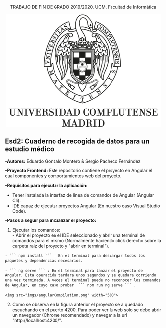 
<p align="center">
  TRABAJO DE FIN DE GRADO 2019/2020. UCM. Facultad de Informática 
</p>

<p align="center">
  <img src="imgs/logo_UCM.jpg" width="500">
</p>


## Esd2: Cuaderno de recogida de datos para un estudio médico

**-Autores:** Eduardo Gonzalo Montero & Sergio Pacheco Fernández

**-Proyecto Frontend:** Este repositorio contiene el proyecto en Angular el cual componentes y comportamientos web del proyecto.

**-Requisitos para ejecutar la aplicación:**
  - Tener instalada la interfaz de linea de comandos de Angular (Angular Cli).
  - IDE capaz de ejecutar proyectos Angular (En nuestro caso Visual Studio Code).
  
**-Pasos a seguir para inicializar el proyecto:**

  1. Ejecutar los comandos:                                                          
    - Abrir el proyecto en el IDE seleccionado y abrir una terminal de comandos para el mismo (Normalmente haciendo click derecho sobre la carpeta raiz del proyecto y "abrir en terminal").  

    - ``` npm install ``` : En el terminal para descargar todos los paquetes y dependencias necesarios.

    - ``` ng serve ``` : En el terminal para lanzar el proyecto de Angular. Esta operación tardara unos segundos y se quedara corriendo una vez terminada. A veces el terminal puede no reconocer los comandos de Angular, en cuyo caso probar  ``` npm run ng serve ``` .
     
    <img src="imgs/angularCompilation.png" width="500">

    
  2. Como se observa en la figura anterior el proyecto se a quedado escuchando en el puerto 4200. Para poder ver la web solo se debe abrir un navegador (Chrome recomendado) y navegar a la url "http://localhost:4200/".

